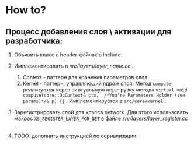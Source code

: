 # How to?

## Процесс добавления слоя \ активации для разработчика:

1. Объявить класс в header-файлах в include.
2. Имплементировать в *src/layers/layer_name.cc* .
   1. Context - паттерн для хранения параметров слоя. 
   2. Kernel - паттерн, управляющий ядром слоя. Метод `compute` реализуется через
   виртуальную перегрузку метода 
   `virtual void compute(core::OpContext& ctx, 
   /*You're Parameters Holder (see params)*/& p) {}` . Имплементируется в `src/core/kernel` .
   
3. Зарегистрировать слой для класса network. Для этого использовать 
макрос `XS_REGISTER_LAYER_FOR_NET` в файле *src/layers/layer_register.cc* .
4. TODO: дополнить инструкцией по сериализации.